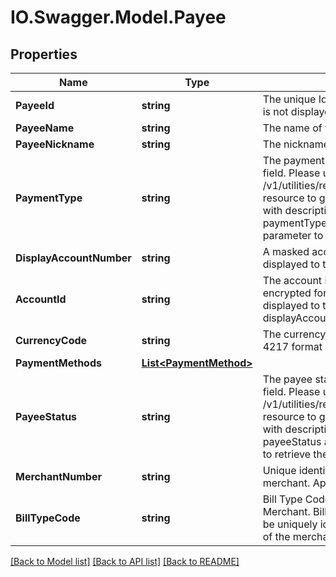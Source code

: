 # IO.Swagger.Model.Payee
## Properties

Name | Type | Description | Notes
------------ | ------------- | ------------- | -------------
**PayeeId** | **string** | The unique Id of the payee.Typically,this is not displayed to the customer. | 
**PayeeName** | **string** | The name of the payee | 
**PayeeNickname** | **string** | The nickname of the payee | 
**PaymentType** | **string** | The payment type.This is a reference data field. Please use /v1/utilities/referenceData/{paymentType} resource to get valid value of this field with description. You can use paymentType as reference code parameter to retrieve the values. | 
**DisplayAccountNumber** | **string** | A masked account number that can be displayed to the customer. | 
**AccountId** | **string** | The account identifier of the payee in encrypted format.Typically, this is not displayed to the customer,use displayAccountNumber instead. | 
**CurrencyCode** | **string** | The currency code of the account in ISO 4217 format | [optional] 
**PaymentMethods** | [**List&lt;PaymentMethod&gt;**](PaymentMethod.md) |  | [optional] 
**PayeeStatus** | **string** | The payee status. This is a reference data field. Please use /v1/utilities/referenceData/{payeeStatus} resource to get valid value of this field with description. You can use payeeStatus as reference code parameter to retrieve the values | 
**MerchantNumber** | **string** | Unique identifier associated with the merchant. Applicable only for Australia. | [optional] 
**BillTypeCode** | **string** | Bill Type Code is the sub category for the Merchant. Bill Payment Transaction  can be uniquely identified by the combination of the merchant number &amp; billTypeCode | [optional] 

[[Back to Model list]](../README.md#documentation-for-models) [[Back to API list]](../README.md#documentation-for-api-endpoints) [[Back to README]](../README.md)

